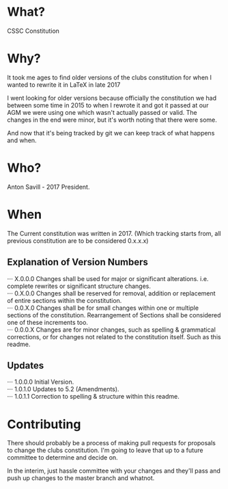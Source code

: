 # What?
CSSC Constitution

# Why?
It took me ages to find older versions of the clubs constitution for when I wanted to rewrite it in LaTeX in late 2017

I went looking for older versions because officially the constitution we had between some time in 2015 to when I rewrote it and got it passed at our AGM we were using one which wasn't actually passed or valid.
The changes in the end were minor, but it's worth noting that there were some.

And now that it's being tracked by git we can keep track of what happens and when.

# Who?

Anton Savill - 2017 President.

# When
The Current constitution was written in 2017. (Which tracking starts from, all previous constitution are to be considered 0.x.x.x)

## Explanation of Version Numbers
⋅⋅⋅ X.0.0.0 Changes shall be used for major or significant alterations. i.e. complete rewrites or significant structure changes.  
⋅⋅⋅ 0.X.0.0 Changes shall be reserved for removal, addition or replacement of entire sections within the constitution.  
⋅⋅⋅ 0.0.X.0 Changes shall be for small changes within one or multiple sections of the constitution. Rearrangement of Sections shall be considered one of these increments too.  
⋅⋅⋅ 0.0.0.X Changes are for minor changes, such as spelling & grammatical corrections, or for changes not related to the constitution itself. Such as this readme.  

## Updates
⋅⋅⋅ 1.0.0.0 Initial Version.  
⋅⋅⋅ 1.0.1.0 Updates to 5.2 (Amendments).  
⋅⋅⋅ 1.0.1.1 Correction to spelling & structure within this readme.  

# Contributing
There should probably be a process of making pull requests for proposals to change the clubs constitution.
I'm going to leave that up to a future committee to determine and decide on.

In the interim, just hassle committee with your changes and they'll pass and push up changes to the master branch and whatnot.

